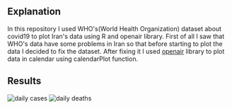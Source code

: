 ## Explanation
In this repository I used WHO's(World Health Organization) dataset about covid19 to plot Iran's data using R and openair library.
First of all I saw that WHO's data have some problems in Iran so that before starting to plot the data I decided to fix the dataset.
After fixing it I used [openair](https://github.com/davidcarslaw/openair) library to plot data in calendar using calendarPlot function.

## Results
![daily cases](https://github.com/kian79/Iran_Covid19_Data_Plotting/blob/master/covid_new_cases.png)
![daily deaths](https://github.com/kian79/Iran_Covid19_Data_Plotting/blob/master/covid_new_deaths.png)

